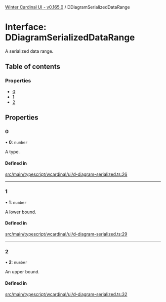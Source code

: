 [Winter Cardinal UI - v0.165.0](../index.md) / DDiagramSerializedDataRange

# Interface: DDiagramSerializedDataRange

A serialized data range.

## Table of contents

### Properties

- [0](DDiagramSerializedDataRange.md#0)
- [1](DDiagramSerializedDataRange.md#1)
- [2](DDiagramSerializedDataRange.md#2)

## Properties

### 0

• **0**: `number`

A type.

#### Defined in

[src/main/typescript/wcardinal/ui/d-diagram-serialized.ts:26](https://github.com/winter-cardinal/winter-cardinal-ui/blob/v0.165.0/src/main/typescript/wcardinal/ui/d-diagram-serialized.ts#L26)

___

### 1

• **1**: `number`

A lower bound.

#### Defined in

[src/main/typescript/wcardinal/ui/d-diagram-serialized.ts:29](https://github.com/winter-cardinal/winter-cardinal-ui/blob/v0.165.0/src/main/typescript/wcardinal/ui/d-diagram-serialized.ts#L29)

___

### 2

• **2**: `number`

An upper bound.

#### Defined in

[src/main/typescript/wcardinal/ui/d-diagram-serialized.ts:32](https://github.com/winter-cardinal/winter-cardinal-ui/blob/v0.165.0/src/main/typescript/wcardinal/ui/d-diagram-serialized.ts#L32)
